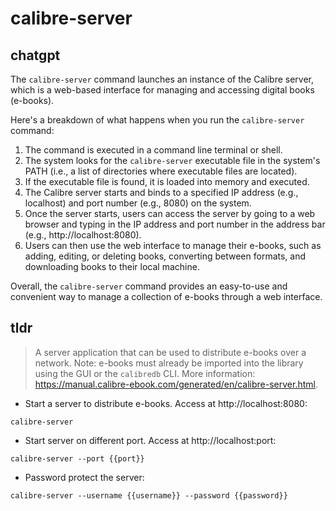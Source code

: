 # calibre-server 
## chatgpt 
The `calibre-server` command launches an instance of the Calibre server, which is a web-based interface for managing and accessing digital books (e-books). 

Here's a breakdown of what happens when you run the `calibre-server` command:

1. The command is executed in a command line terminal or shell.
2. The system looks for the `calibre-server` executable file in the system's PATH (i.e., a list of directories where executable files are located).
3. If the executable file is found, it is loaded into memory and executed.
4. The Calibre server starts and binds to a specified IP address (e.g., localhost) and port number (e.g., 8080) on the system.
5. Once the server starts, users can access the server by going to a web browser and typing in the IP address and port number in the address bar (e.g., http://localhost:8080).
6. Users can then use the web interface to manage their e-books, such as adding, editing, or deleting books, converting between formats, and downloading books to their local machine.

Overall, the `calibre-server` command provides an easy-to-use and convenient way to manage a collection of e-books through a web interface. 

## tldr 
 
> A server application that can be used to distribute e-books over a network.
> Note: e-books must already be imported into the library using the GUI or the `calibredb` CLI.
> More information: <https://manual.calibre-ebook.com/generated/en/calibre-server.html>.

- Start a server to distribute e-books. Access at http://localhost:8080:

`calibre-server`

- Start server on different port. Access at http://localhost:port:

`calibre-server --port {{port}}`

- Password protect the server:

`calibre-server --username {{username}} --password {{password}}`
